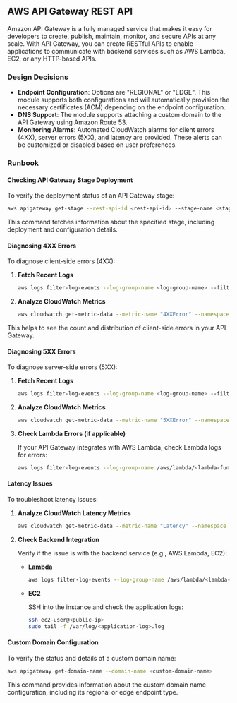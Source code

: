 ## AWS API Gateway REST API

Amazon API Gateway is a fully managed service that makes it easy for developers to create, publish, maintain, monitor, and secure APIs at any scale. With API Gateway, you can create RESTful APIs to enable applications to communicate with backend services such as AWS Lambda, EC2, or any HTTP-based APIs.

### Design Decisions

- **Endpoint Configuration**: Options are "REGIONAL" or "EDGE". This module supports both configurations and will automatically provision the necessary certificates (ACM) depending on the endpoint configuration.
- **DNS Support**: The module supports attaching a custom domain to the API Gateway using Amazon Route 53.
- **Monitoring Alarms**: Automated CloudWatch alarms for client errors (4XX), server errors (5XX), and latency are provided. These alerts can be customized or disabled based on user preferences.

### Runbook

#### Checking API Gateway Stage Deployment

To verify the deployment status of an API Gateway stage:

```sh
aws apigateway get-stage --rest-api-id <rest-api-id> --stage-name <stage-name>
```

This command fetches information about the specified stage, including deployment and configuration details.

#### Diagnosing 4XX Errors

To diagnose client-side errors (4XX):

1. **Fetch Recent Logs**

    ```sh
    aws logs filter-log-events --log-group-name <log-group-name> --filter-pattern "4XX"
    ```

2. **Analyze CloudWatch Metrics**

    ```sh
    aws cloudwatch get-metric-data --metric-name "4XXError" --namespace "AWS/ApiGateway" --dimensions Name=ApiName,Value=<api-name>
    ```

This helps to see the count and distribution of client-side errors in your API Gateway.

#### Diagnosing 5XX Errors

To diagnose server-side errors (5XX):

1. **Fetch Recent Logs**

    ```sh
    aws logs filter-log-events --log-group-name <log-group-name> --filter-pattern "5XX"
    ```

2. **Analyze CloudWatch Metrics**

    ```sh
    aws cloudwatch get-metric-data --metric-name "5XXError" --namespace "AWS/ApiGateway" --dimensions Name=ApiName,Value=<api-name>
    ```

3. **Check Lambda Errors (if applicable)**

    If your API Gateway integrates with AWS Lambda, check Lambda logs for errors:

    ```sh
    aws logs filter-log-events --log-group-name /aws/lambda/<lambda-function-name>
    ```

#### Latency Issues

To troubleshoot latency issues:

1. **Analyze CloudWatch Latency Metrics**

    ```sh
    aws cloudwatch get-metric-data --metric-name "Latency" --namespace "AWS/ApiGateway" --dimensions Name=ApiName,Value=<api-name>
    ```

2. **Check Backend Integration**

    Verify if the issue is with the backend service (e.g., AWS Lambda, EC2):

    - **Lambda**

      ```sh
      aws logs filter-log-events --log-group-name /aws/lambda/<lambda-function-name>
      ```

    - **EC2**

      SSH into the instance and check the application logs:

      ```sh
      ssh ec2-user@<public-ip>
      sudo tail -f /var/log/<application-log>.log
      ```

#### Custom Domain Configuration

To verify the status and details of a custom domain name:

```sh
aws apigateway get-domain-name --domain-name <custom-domain-name>
```

This command provides information about the custom domain name configuration, including its regional or edge endpoint type.

